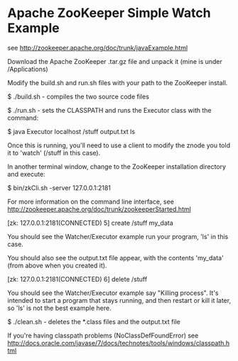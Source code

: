 Apache ZooKeeper Simple Watch Example
=========

see http://zookeeper.apache.org/doc/trunk/javaExample.html

Download the Apache ZooKeeper .tar.gz file and unpack it (mine is under /Applications)

Modify the build.sh and run.sh files with your path to the ZooKeeper install.

$ ./build.sh - compiles the two source code files

$ ./run.sh - sets the CLASSPATH and runs the Executor class with the command:

$ java Executor localhost /stuff output.txt ls

Once this is running, you'll need to use a client to modify the znode you told it to 'watch' (/stuff in this case).

In another terminal window, change to the ZooKeeper installation directory and execute:

$ bin/zkCli.sh -server 127.0.0.1:2181

For more information on the command line interface, see http://zookeeper.apache.org/doc/trunk/zookeeperStarted.html

[zk: 127.0.0.1:2181(CONNECTED) 5] create /stuff my_data

You should see the Watcher/Executor example run your program, 'ls' in this case.

You should also see the output.txt file appear, with the contents 'my_data' (from above when you created it).

[zk: 127.0.0.1:2181(CONNECTED) 6] delete /stuff

You should see the Watcher/Executor example say "Killing process".  It's intended to start a program that stays running,
and then restart or kill it later, so 'ls' is not the best example here.

$ ./clean.sh - deletes the *.class files and the output.txt file

If you're having classpath problems (NoClassDefFoundError) 
see http://docs.oracle.com/javase/7/docs/technotes/tools/windows/classpath.html
